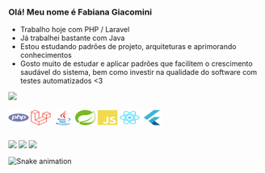 ### Olá! Meu nome é Fabiana Giacomini

- Trabalho hoje com PHP / Laravel
- Já trabalhei bastante com Java
- Estou estudando padrões de projeto, arquiteturas e aprimorando conhecimentos
- Gosto muito de estudar e aplicar padrões que facilitem o crescimento saudável do sistema, bem como investir na qualidade do software com testes automatizados <3

<div>
  <img height="180em" src="https://github-readme-stats.vercel.app/api/top-langs/?username=fabygiacomini&layout=compact&langs_count=7&theme=dracula"/>
</div>
<div style="display: inline_block"><br>
  <img align="center" alt="Faby-PHP". height="30" width="40" src="https://raw.githubusercontent.com/devicons/devicon/master/icons/php/php-plain.svg">
  <img align="center" alt="Faby-Laravel". height="30" width="40" src="https://raw.githubusercontent.com/devicons/devicon/master/icons/laravel/laravel-original.svg">
  <img align="center" alt="Faby-HTML" height="30" width="40" src="https://raw.githubusercontent.com/devicons/devicon/master/icons/java/java-original.svg">
  <img align="center" alt="Faby-HTML" height="30" width="40" src="https://raw.githubusercontent.com/devicons/devicon/master/icons/spring/spring-original.svg">
  <img align="center" alt="Faby-Js" height="30" width="40" src="https://raw.githubusercontent.com/devicons/devicon/master/icons/javascript/javascript-plain.svg">
  <img align="center" alt="Faby-React" height="30" width="40" src="https://raw.githubusercontent.com/devicons/devicon/master/icons/react/react-original.svg">
  <img align="center" alt="Faby-HTML" height="30" width="40" src="https://raw.githubusercontent.com/devicons/devicon/master/icons/flutter/flutter-original.svg">
</div>
  
  ##
 
<div>
  <a href="https://www.linkedin.com/in/fabianagiacomini/" target="_blank"><img src="https://img.shields.io/badge/-LinkedIn-%230077B5?style=for-the-badge&logo=linkedin&logoColor=white" target="_blank"></a> 
  <a href = "mailto:fabiana-giacomini@outlook.com"><img src="https://img.shields.io/badge/Microsoft_Outlook-0078D4?style=for-the-badge&logo=microsoft-outlook&logoColor=white" target="_blank"></a>
  <a href="https://www.instagram.com/fabygiacomini" target="_blank"><img src="https://img.shields.io/badge/-Instagram-%23E4405F?style=for-the-badge&logo=instagram&logoColor=white" target="_blank">
  </a>

 
  ![Snake animation](https://github.com/fabygiacomini/fabygiacomini/blob/output/github-contribution-grid-snake.svg)
 
</div>

